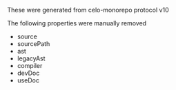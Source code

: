 These were generated from celo-monorepo protocol v10

The following properties were manually removed
* source
* sourcePath
* ast
* legacyAst
* compiler
* devDoc
* useDoc
